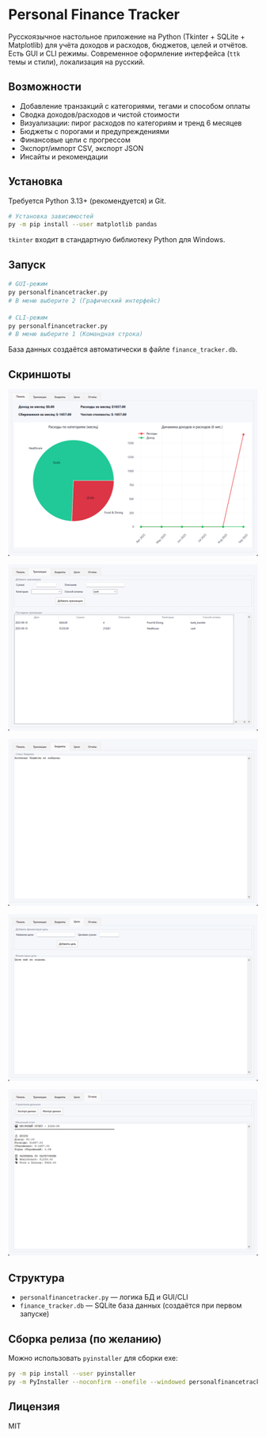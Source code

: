 # Personal Finance Tracker

Русскоязычное настольное приложение на Python (Tkinter + SQLite + Matplotlib) для учёта доходов и расходов, бюджетов, целей и отчётов. Есть GUI и CLI режимы. Современное оформление интерфейса (`ttk` темы и стили), локализация на русский.

## Возможности
- Добавление транзакций с категориями, тегами и способом оплаты
- Сводка доходов/расходов и чистой стоимости
- Визуализации: пирог расходов по категориям и тренд 6 месяцев
- Бюджеты с порогами и предупреждениями
- Финансовые цели с прогрессом
- Экспорт/импорт CSV, экспорт JSON
- Инсайты и рекомендации

## Установка
Требуется Python 3.13+ (рекомендуется) и Git.

```bash
# Установка зависимостей
py -m pip install --user matplotlib pandas
```
`tkinter` входит в стандартную библиотеку Python для Windows.

## Запуск
```bash
# GUI-режим
py personalfinancetracker.py
# В меню выберите 2 (Графический интерфейс)

# CLI-режим
py personalfinancetracker.py
# В меню выберите 1 (Командная строка)
```
База данных создаётся автоматически в файле `finance_tracker.db`.

## Скриншоты

![Панель](docs/screenshots/dashboard.png)

![Транзакции](docs/screenshots/transactions.png)

![Бюджеты](docs/screenshots/budgets.png)

![Цели](docs/screenshots/goals.png)

![Отчёты](docs/screenshots/reports.png)

## Структура
- `personalfinancetracker.py` — логика БД и GUI/CLI
- `finance_tracker.db` — SQLite база данных (создаётся при первом запуске)

## Сборка релиза (по желанию)
Можно использовать `pyinstaller` для сборки exe:
```bash
py -m pip install --user pyinstaller
py -m PyInstaller --noconfirm --onefile --windowed personalfinancetracker.py
```

## Лицензия
MIT
